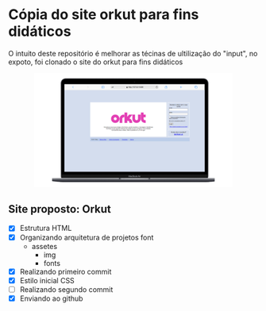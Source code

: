 # Cópia do site orkut para fins didáticos 

O intuito deste repositório é melhorar as técinas de ultilização do "input", no expoto, foi clonado o site do orkut para fins didáticos 

<div align=center>
    <img src="./Assets/img/Macbook-Air-127.0.0.1.png" width=400>
</div>

## Site proposto: Orkut

- [x]  Estrutura HTML
- [x] Organizando arquitetura de projetos font 
    - assetes
        - img
        - fonts
- [x] Realizando primeiro commit
- [x] Estilo inicial CSS
- [ ] Realizando segundo commit
- [x] Enviando ao github